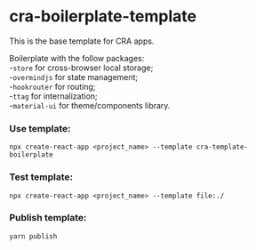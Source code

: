 # cra-boilerplate-template

This is the base template for CRA apps.

Boilerplate with the follow packages:<br/>
-`store` for cross-browser local storage;<br />
-`overmindjs` for state management;<br />
-`hookrouter` for routing;<br />
-`ttag` for internalization;<br />
-`material-ui` for theme/components library.

### Use template:
`npx create-react-app <project_name> --template cra-template-boilerplate`

### Test template:
`npx create-react-app <project_name> --template file:./`

### Publish template:
`yarn publish`
